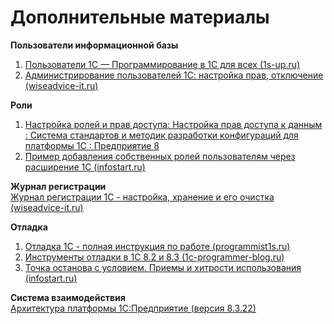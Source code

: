 # Дополнительные материалы

**Пользователи информационной базы**

1. [Пользователи 1С — Программирование в 1С для всех (1s-up.ru)](https://www.1s-up.ru/polzovateli-1s/?ysclid=l5w30t4l3f465521505)
2. [Администрирование пользователей 1С: настройка прав, отключение (wiseadvice-it.ru)](https://wiseadvice-it.ru/o-kompanii/blog/articles/administrirovanie-polzovatelei-1s-nastroika-prav-otkluchenie/?ysclid=l5w32dvkdj778621459)

**Роли**

1. [Настройка ролей и прав доступа: Настройка прав доступа к данным : Система стандартов и методик разработки конфигураций для платформы 1С : Предприятие 8](https://its.1c.ru/db/v8std/content/689/hdoc)
2. [Пример добавления собственных ролей пользователям через расширение 1С (infostart.ru)](https://infostart.ru/1c/articles/706558/?ysclid=l5w3ac4eiz949914743)

**Журнал регистрации**  
[Журнал регистрации 1С - настройка, хранение и его очистка (wiseadvice-it.ru)](https://wiseadvice-it.ru/o-kompanii/blog/articles/zhurnal-registracii-1s-nastroika-hranenie-i-ego-ochistka/?ysclid=l5w3dccep132250301)

**Отладка**

1. [Отладка 1С - полная инструкция по работе (programmist1s.ru)](https://programmist1s.ru/otladka-1s/?ysclid=l5w3gqxgwz200750875)
2. [Инструменты отладки в 1С 8.2 и 8.3 (1c-programmer-blog.ru)](https://1c-programmer-blog.ru/platforma/instrumenty-otladki-v-1s.html?ysclid=l5w3h36v6p601658478)
3. [Точка останова с условием. Приемы и хитрости использования (infostart.ru)](https://infostart.ru/1c/articles/1674675/?ysclid=l5w3irf7n0450885111)

**Система взаимодействия**  
[Архитектура платформы 1С:Предприятие (версия 8.3.22)](https://v8.1c.ru/platforma/sistema-vzaimodeystviy/)


